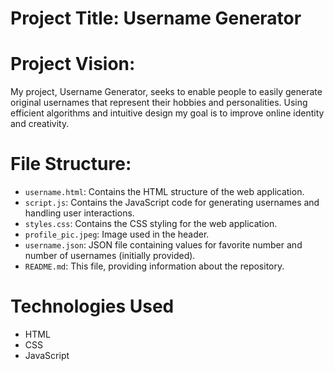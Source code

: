# Project Title: Username Generator
# Project Vision: 
My project, Username Generator, seeks to enable people to easily generate original usernames that represent their hobbies and personalities. 
Using efficient algorithms and intuitive design my goal is to improve online identity and creativity.

# File Structure:

- `username.html`: Contains the HTML structure of the web application.
- `script.js`: Contains the JavaScript code for generating usernames and handling user interactions.
- `styles.css`: Contains the CSS styling for the web application.
- `profile_pic.jpeg`: Image used in the header.
- `username.json`: JSON file containing values for favorite number and number of usernames (initially provided).
- `README.md`: This file, providing information about the repository.

# Technologies Used

- HTML
- CSS
- JavaScript
